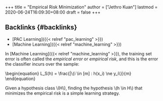 +++
title = "Empirical Risk Minimization"
author = ["Jethro Kuan"]
lastmod = 2020-06-24T16:09:30+08:00
draft = false
+++

## Backlinks {#backlinks}

- [PAC Learning]({{< relref "pac_learning" >}})
- [Machine Learning]({{< relref "machine_learning" >}})

In [Machine Learning]({{< relref "machine_learning" >}}), the training set error is often called the
_empirical error_ or _empirical risk_, and this is the error the
classifier incurs over the sample:

\begin{equation}
L_S(h) = \frac{|\\{i \in [m] : h(x_i) \ne y_i\\}}{m}
\end{equation}

Given a hypothesis class \\(H\\), finding the hypothesis \\(h \in H\\) that
minimizes the empirical risk is a simple learning strategy.
